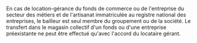 En cas de location-gérance du fonds de commerce ou de l'entreprise du secteur des métiers et de l'artisanat immatriculée au registre national des entreprises, le bailleur est seul membre du groupement ou de la société. Le transfert dans le magasin collectif d'un fonds ou d'une entreprise préexistante ne peut être effectué qu'avec l'accord du locataire gérant.

